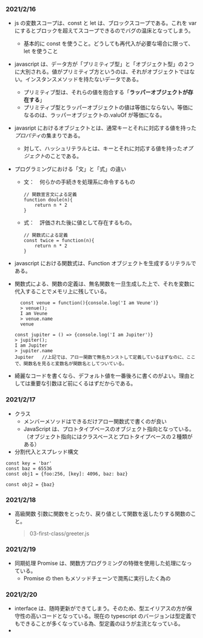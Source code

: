 ### 2021/2/16

- js の変数スコープは、const と let は、ブロックスコープである。これを var にするとブロックを超えてスコープできるのでバグの温床となってしまう。
  - 基本的に const を使うこと。どうしても再代入が必要な場合に限って、let を使うこと
- javascript は、データ方が「プリミティブ型」と「オブジェクト型」の２つに大別される。値がプリミティブ方というのは、それがオブジェクトではない。インスタンスメソッドを持たないデータである。
  - プリミティブ型は、それらの値を抱合する「**ラッパーオブジェクトが存在する**」
  - プリミティブ型とラッパーオブジェクトの値は等価にならない。等価になるのは、ラッパーオブジェクトの.valuOf が等価になる。
- javasript におけるオブジェクトとは、通常キーとそれに対応する値を持った*プロパティ*の集まりである。
  - 対して、ハッシュリテラルとは、キーとそれに対応する値を持った*オブジェクト*のことである。
- プログラミングにおける「文」と「式」の違い
  - 文：　何らかの手続きを処理系に命令するもの
    ```
    // 関数宣言文による定義
    function doule(n){
        return n * 2
    }
    ```
  - 式：　評価された後に値として存在するもの。
    ```
    // 関数式による定義
    const twice = function(n){
        return n * 2
    }
    ```
- javascript における関数式は、Function オブジェクトを生成するリテラルである。
- 関数式による、関数の定義は、無名関数を一旦生成した上で、それを変数に代入することでメモリ上に残している。

  ```
    const venue = function(){console.log('I am Veune')}
    > venue();
    I am Veune
    > venue.name
    venue

  const jupiter = () => {console.log('I am Jupiter')}
  > jupiter();
  I am Jupiter
  > jupiter.name
  Jupiter   //上記では、アロー関数で無名カンストして定義しているはずなのに、ここで、関数名を見ると変数名が関数名としてついている。
  ```

- 綺麗なコードを書くなら、デフォルト値を一番後ろに書くのがよい。理由としては重要な引数ほど前にくるはずだからである。

### 2021/2/17

- クラス
  - メンバーメソッドはできるだけアロー関数式で書くのが良い
  - JavaScript は、プロトタイプベースのオブジェクト指向となっている。（オブジェクト指向にはクラスベースとプロトタイプベースの２種類がある）
- 分割代入とスプレッド構文

```
const key = 'bar'
const baz = 65536
const obj1 = {foo:256, [key]: 4096, baz: baz}

const obj2 = {baz}
```

### 2021/2/18

- 高級関数
  引数に関数をとったり、戻り値として関数を返したりする関数のこと。
  > 03-first-class/greeter.js

### 2021/2/19

- 同期処理 Promise は、関数方プログラミングの特徴を使用した処理になっている。
  - Promise の then もメソッドチェーンで潤馬に実行したく為の

### 2021/2/20

- interface は、随時更新ができてしまう。そのため、型エイリアスの方が保守性の高いコードとなっている。現在の typescript のバージョンは型定義でもできることが多くなっている為、型定義のほうが主流となっている。
-

